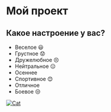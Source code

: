 # Мой проект

## Какое настроение у вас?
* Веселое :smiley:
* Грустное :worried:
* Дружелюбное :persevere:
* Нейтральное :expressionless:
* Осеннее
* Спортивное :blush:
* Отличное
* Боевое :unamused: 


[![Cat](http://semeynaya-kuchka.ru/wp-content/uploads/2019/07/milye-kotiki-18.jpg)](https://www.youtube.com/watch?v=QBKAihwZzVQ)
